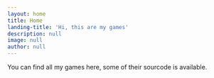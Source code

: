 ```yaml
---
layout: home
title: Home
landing-title: 'Hi, this are my games'
description: null
image: null
author: null
---
```


You can find all my games here, some of their sourcode is available.
